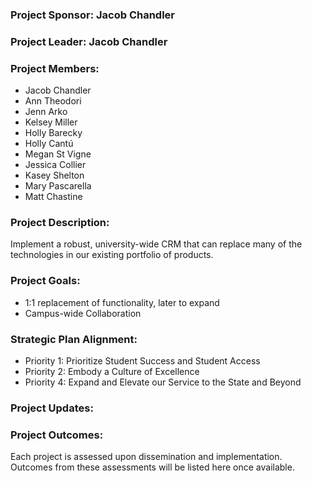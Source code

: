 ### Project Sponsor: Jacob Chandler
### Project Leader: Jacob Chandler

### Project Members:
- Jacob Chandler
- Ann Theodori
- Jenn Arko
- Kelsey Miller
- Holly Barecky
- Holly Cantú
- Megan St Vigne
- Jessica Collier
- Kasey Shelton
- Mary Pascarella
- Matt Chastine

### Project Description:
Implement a robust, university-wide CRM that can replace many of the technologies in our existing portfolio of products.

### Project Goals:
- 1:1 replacement of functionality, later to expand
- Campus-wide Collaboration

### Strategic Plan Alignment:
- Priority 1: Prioritize Student Success and Student Access
- Priority 2: Embody a Culture of Excellence
- Priority 4: Expand and Elevate our Service to the State and Beyond

### Project Updates:

### Project Outcomes:
Each project is assessed upon dissemination and implementation.  Outcomes from these assessments will be listed here once available.
